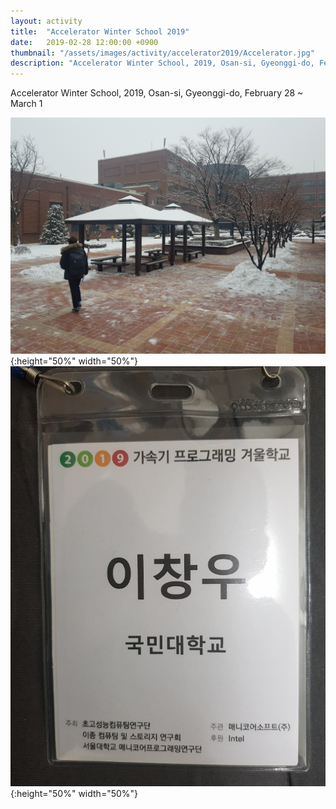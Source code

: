 ```yaml
---
layout: activity
title:  "Accelerator Winter School 2019"
date:   2019-02-28 12:00:00 +0900
thumbnail: "/assets/images/activity/accelerator2019/Accelerator.jpg"
description: "Accelerator Winter School, 2019, Osan-si, Gyeonggi-do, February 28 ~ March 1"
---
```


Accelerator Winter School, 2019, Osan-si, Gyeonggi-do, February 28 ~ March 1 

![](/assets/images/activity/accelerator2019/Accelerator.jpg){:height="50%" width="50%"}
![](/assets/images/activity/accelerator2019/Accelerator2.jpg){:height="50%" width="50%"}
